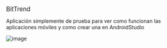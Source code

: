 <big> 
  BitTrend
</big> 

Aplicación simplemente de prueba para ver como funcionan las aplicaciones móviles y como crear una en AndroidStudio

![image](https://github.com/user-attachments/assets/4a45a4b8-9e48-41df-b7b9-6bdc1d418c35)

